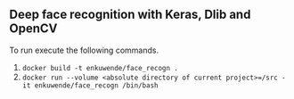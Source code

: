 ## Deep face recognition with Keras, Dlib and OpenCV

To run execute the following commands.

1. `docker build -t enkuwende/face_recogn .`
2. `docker run --volume <absolute directory of current project>=/src -it enkuwende/face_recogn /bin/bash`